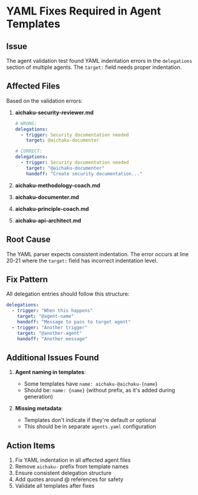# YAML Fixes Required in Agent Templates

## Issue

The agent validation test found YAML indentation errors in the `delegations` section of multiple agents. The `target:`
field needs proper indentation.

## Affected Files

Based on the validation errors:

1. **aichaku-security-reviewer.md**
   ```yaml
   # WRONG:
   delegations:
     - trigger: Security documentation needed
       target: @aichaku-documenter

   # CORRECT:
   delegations:
     - trigger: Security documentation needed
       target: "@aichaku-documenter"
       handoff: "Create security documentation..."
   ```

2. **aichaku-methodology-coach.md**
3. **aichaku-documenter.md**
4. **aichaku-principle-coach.md**
5. **aichaku-api-architect.md**

## Root Cause

The YAML parser expects consistent indentation. The error occurs at line 20-21 where the `target:` field has incorrect
indentation level.

## Fix Pattern

All delegation entries should follow this structure:

```yaml
delegations:
  - trigger: "When this happens"
    target: "@agent-name"
    handoff: "Message to pass to target agent"
  - trigger: "Another trigger"
    target: "@another-agent"
    handoff: "Another message"
```

## Additional Issues Found

1. **Agent naming in templates**:
   - Some templates have `name: aichaku-@aichaku-{name}`
   - Should be: `name: {name}` (without prefix, as it's added during generation)

2. **Missing metadata**:
   - Templates don't indicate if they're default or optional
   - This should be in separate `agents.yaml` configuration

## Action Items

1. Fix YAML indentation in all affected agent files
2. Remove `aichaku-` prefix from template names
3. Ensure consistent delegation structure
4. Add quotes around @ references for safety
5. Validate all templates after fixes
